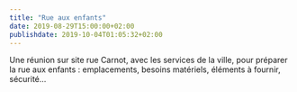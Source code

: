 ```yaml
---
title: "Rue aux enfants"
date: 2019-08-29T15:00:00+02:00
publishdate: 2019-10-04T01:05:32+02:00
---
```


Une réunion sur site rue Carnot, avec les services de la ville, pour préparer
la rue aux enfants : emplacements, besoins matériels, éléments à fournir, 
sécurité...
